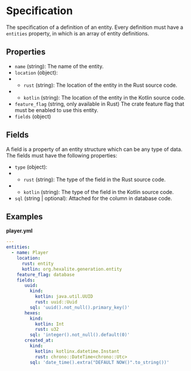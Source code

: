 # Specification

The specification of a definition of an entity. Every definition must have a `entities` property, in which
is an array of entity definitions.

## Properties

* `name` (string): The name of the entity.
* `location` (object):
* * `rust` (string): The location of the entity in the Rust source code.
* * `kotlin` (string): The location of the entity in the Kotlin source code.
* `feature_flag` (string, only available in Rust) The crate feature flag that must be enabled to use this entity.
* `fields` (object)

## Fields

A field is a property of an entity structure which can be any type of data. The fields must have the following
properties:

* `type` (object):
* * `rust` (string): The type of the field in the Rust source code.
* * `kotlin` (string): The type of the field in the Kotlin source code.
* `sql` (string | optional): Attached for the column in database code.

## Examples

**player.yml**
```yml
---
entities:
  - name: Player
    location:
      rust: entity
      kotlin: org.hexalite.generation.entity
    feature_flag: database
    fields:
       uuid:
         kind:
           kotlin: java.util.UUID
           rust: uuid::Uuid
         sql: 'uuid().not_null().primary_key()'
       hexes:
         kind:
           kotlin: Int
           rust: u32
         sql: 'integer().not_null().default(0)'
       created_at:
         kind:
           kotlin: kotlinx.datetime.Instant
           rust: chrono::DateTime<chrono::Utc>
         sql: 'date_time().extra("DEFAULT NOW()".to_string())'
```
